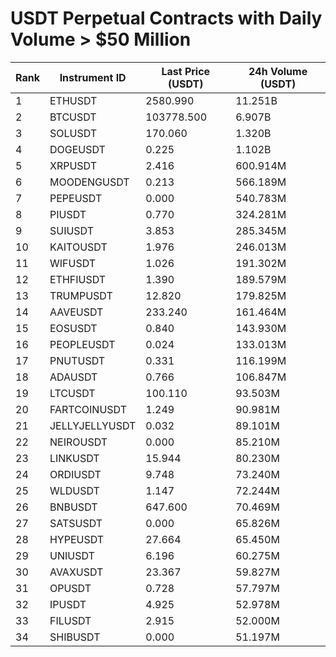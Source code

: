 # USDT Perpetual Contracts with Daily Volume > $50 Million

| Rank | Instrument ID | Last Price (USDT) | 24h Volume (USDT) |
|------|---------------|-------------------|-------------------|
| 1 | ETHUSDT | 2580.990 | 11.251B |
| 2 | BTCUSDT | 103778.500 | 6.907B |
| 3 | SOLUSDT | 170.060 | 1.320B |
| 4 | DOGEUSDT | 0.225 | 1.102B |
| 5 | XRPUSDT | 2.416 | 600.914M |
| 6 | MOODENGUSDT | 0.213 | 566.189M |
| 7 | PEPEUSDT | 0.000 | 540.783M |
| 8 | PIUSDT | 0.770 | 324.281M |
| 9 | SUIUSDT | 3.853 | 285.345M |
| 10 | KAITOUSDT | 1.976 | 246.013M |
| 11 | WIFUSDT | 1.026 | 191.302M |
| 12 | ETHFIUSDT | 1.390 | 189.579M |
| 13 | TRUMPUSDT | 12.820 | 179.825M |
| 14 | AAVEUSDT | 233.240 | 161.464M |
| 15 | EOSUSDT | 0.840 | 143.930M |
| 16 | PEOPLEUSDT | 0.024 | 133.013M |
| 17 | PNUTUSDT | 0.331 | 116.199M |
| 18 | ADAUSDT | 0.766 | 106.847M |
| 19 | LTCUSDT | 100.110 | 93.503M |
| 20 | FARTCOINUSDT | 1.249 | 90.981M |
| 21 | JELLYJELLYUSDT | 0.032 | 89.101M |
| 22 | NEIROUSDT | 0.000 | 85.210M |
| 23 | LINKUSDT | 15.944 | 80.230M |
| 24 | ORDIUSDT | 9.748 | 73.240M |
| 25 | WLDUSDT | 1.147 | 72.244M |
| 26 | BNBUSDT | 647.600 | 70.469M |
| 27 | SATSUSDT | 0.000 | 65.826M |
| 28 | HYPEUSDT | 27.664 | 65.450M |
| 29 | UNIUSDT | 6.196 | 60.275M |
| 30 | AVAXUSDT | 23.367 | 59.827M |
| 31 | OPUSDT | 0.728 | 57.797M |
| 32 | IPUSDT | 4.925 | 52.978M |
| 33 | FILUSDT | 2.915 | 52.000M |
| 34 | SHIBUSDT | 0.000 | 51.197M |
